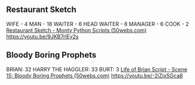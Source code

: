 ## Restaurant Sketch
WIFE - 4
MAN - 18
WAITER - 6
HEAD WAITER - 8
MANAGER - 6
COOK - 2
[Restaurant Sketch - Monty Python Scripts (50webs.com)](http://montypython.50webs.com/scripts/Series_1/21.htm)
https://youtu.be/9JKB7rlEy2s
## Bloody Boring Prophets
BRIAN: 32
HARRY THE HAGGLER: 33
BURT: 3
[Life of Brian Script - Scene 15: Bloody Boring Prophets (50webs.com)](http://www.montypython.50webs.com/scripts/Life_of_Brian/15.htm)
https://youtu.be/-2iZjxSGca8

